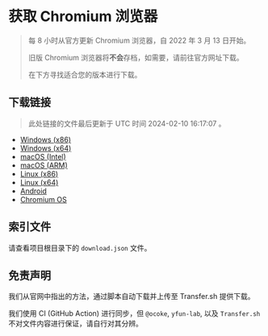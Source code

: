 # 获取 Chromium 浏览器

> 每 8 小时从官方更新 Chromium 浏览器，自 2022 年 3 月 13 日开始。
> 
> 旧版 Chromium 浏览器将**不会**存档，如需要，请前往官方网址下载。
>
> 在下方寻找适合您的版本进行下载。

## 下载链接

> 此处链接的文件最后更新于 UTC 时间 2024-02-10 16:17:07
。

- [Windows (x86)](https://transfer.sh/RxmfyaYXrh/Win.zip)
- [Windows (x64)](https://transfer.sh/3Sq1Hy5ccz/Win_x64.zip)
- [macOS (Intel)](https://transfer.sh/pr7A8Vd1jt/Mac.zip)
- [macOS (ARM)](https://transfer.sh/deIwD1zlvB/Mac_Arm.zip)
- [Linux (x86)](https://transfer.sh/9mhOO9bIjr/Linux.zip)
- [Linux (x64)](https://transfer.sh/XdBauD5r7S/Linux_x64.zip)
- [Android](https://transfer.sh/afj7A7DsRW/Android.zip)
- [Chromium OS](https://transfer.sh/kMAKupBztH/Linux_ChromiumOS_Full.zip)

## 索引文件

请查看项目根目录下的 `download.json` 文件。

## 免责声明

我们从官网中指出的方法，通过脚本自动下载并上传至 Transfer.sh 提供下载。

我们使用 CI (GitHub Action) 进行同步，但 `@ocoke`, `yfun-lab`, 以及 `Transfer.sh` 不对文件内容进行保证，请自行对其分辨。
